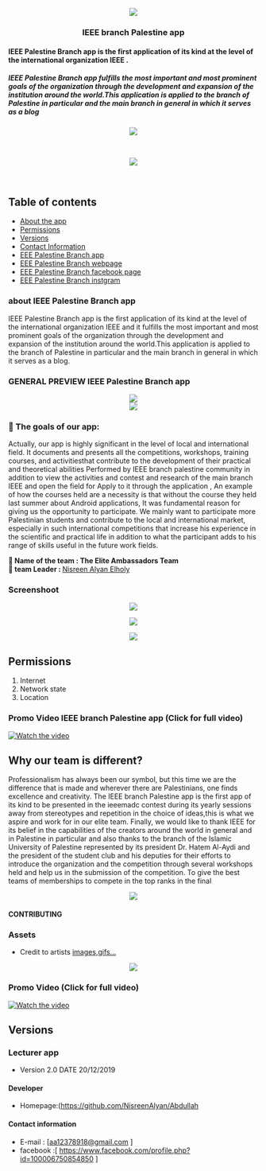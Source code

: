                                                
 <p align="center">
  <a href=" https://github.com/NisreenAlyan/IEEE-branch-of-IUGAZA-application ">
    <img src="https://6.top4top.net/p_14507odpd1.png">
  </a>
  <h3 align="center">IEEE branch Palestine app </h3>
</p>
<p align="center">
    <h4>IEEE Palestine Branch app  is the first application of its kind at the level of the international organization IEEE .<br></h4>
</p>
<p>
   <h5>IEEE Palestine Branch app fulfills the most important and most prominent goals of the organization through the development and expansion of the institution around the world.This application is applied to the branch of Palestine in particular and the main branch in general in which it serves as a blog <br></h5>


 <p align="center">                                             
<img  src= "https://4.top4top.net/p_1450dv4jf1.jpg"> 
</p> <br>  
    
<p align="center">                                             
<img  src= "https://5.top4top.net/p_1450jx3z82.jpg"> 
</p> <br>
 
## Table of contents
- [About the app](#)
- [Permissions](#)
- [Versions](#)
- [Contact Information](#)
- [EEE Palestine Branch app ](https://github.com/NisreenAlyan/IEEE-branch-of-IUGAZA-application )
- [EEE Palestine Branch webpage](http://ieee.iugaza.edu.ps )
- [EEE Palestine Branch facebook page](https://www.facebook.com/IEEE.IUG/)
- [EEE Palestine Branch instgram](https://instagram.com/ieee.iug?igshid=832a8ubrhtji )


### about IEEE Palestine Branch app

IEEE Palestine Branch app  is the first application of its kind at the level of the international organization IEEE and it fulfills the most important and most prominent goals of the organization through the development and expansion of the institution around the world.This application is applied to the branch of Palestine in particular and the main branch in general in which it serves as a blog. 


### GENERAL PREVIEW IEEE Palestine Branch app
 <p align="center">                                             
<img  src= "https://6.top4top.net/p_145002r343.jpg"> <br>                                             
<img  src= "https://2.top4top.net/p_14508s6ri5.jpg"> <br>
</p>

### 	The goals of our app:
Actually, our app is highly significant in the level of local and international field. It documents and presents all the competitions, workshops, training courses, and activitiesthat contribute to the development of their practical and theoretical abilities Performed by IEEE branch palestine community in addition to view the activities and contest and research of the main branch IEEE and open the field for Apply to it through the application , An example of how the courses held are a necessity is that without the course they held last summer about Android applications, It was fundamental reason for giving us the opportunity to participate. We mainly want to participate more Palestinian students and contribute to the local and international market, especially in such international competitions that increase his experience in the scientific and practical life in addition to what the participant adds to his range of skills useful in the future work fields. 


<b>   Name of the team : The Elite Ambassadors Team </b> <br>
<b>    team Leader : </b> 
 [Nisreen Alyan Elholy ](https://github.com/NisreenAlyan )
 
 ### Screenshoot 
 
 <p align="center">                                             
<img  src= "https://1.top4top.net/p_1450wtqqo4.jpg"> <br>

<p align="center">                                             
<img  src= "https://4.top4top.net/p_1450vd5r77.jpg"> <br>
</p>

 <p align="center">                                             
<img  src= "https://3.top4top.net/p_1450n3b806.jpg" > <br>
</p>  


## Permissions
1. Internet
2. Network state
3. Location 
  

  ### Promo Video IEEE branch Palestine app (Click for full video)
  [![Watch the video](https://b.top4top.io/p_14690ash31.gif)](https://www.youtube.com/watch?v=ytHCnIkhfY0)

 
 ## Why our team is different?
Professionalism has always been our symbol, but this time we are the difference that is made and wherever there are Palestinians, one finds excellence and creativity. The IEEE  branch Palestine app is the first app of its kind to be presented in the ieeemadc contest during its yearly sessions away from stereotypes and repetition in the choice of ideas,this is what we aspire and work for in our elite team.
Finally, we would like to thank IEEE for its belief in the capabilities of the creators around the world in general and in Palestine in particular and also thanks to the branch of the Islamic University of Palestine represented by its president Dr. Hatem Al-Aydi and the president of the student club and his deputies for their efforts to introduce the organization and the competition through several workshops held and help us in the submission of the competition. To give the best teams of memberships to compete in the top ranks in the final

 <p align="center">                                             
<img  src= "https://5.top4top.net/p_1450eu9j98.jpg"> <br>
</p>
 
#### CONTRIBUTING
### Assets
* Credit to artists [images,gifs...](https://www.freepik.com/free-vector/student-reading-illustration_826080.htm)

<p align="center">                                             
<img  src= "https://4.top4top.net/p_1450vd5r77.jpg"> <br>
</p>



### Promo Video (Click for full video)
[![Watch the video](https://b.top4top.io/p_14690ash31.gif)]( https://www.youtube.com/watch?v=1Y5c_pRx2zs) 


## Versions 
### Lecturer app
* Version 2.0  DATE  20/12/2019


#### Developer
* Homepage:(https://github.com/NisreenAlyan/Abdullah


#### Contact information
* E-mail  : [aa12378918@gmail.com ]
* facebook :[ https://www.facebook.com/profile.php?id=100006750854850 ]







